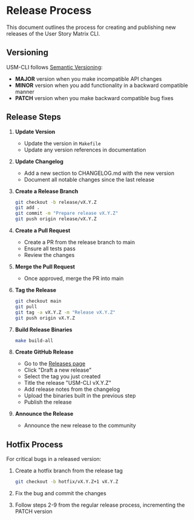 # Release Process

This document outlines the process for creating and publishing new releases of the User Story Matrix CLI.

## Versioning

USM-CLI follows [Semantic Versioning](https://semver.org/):

- **MAJOR** version when you make incompatible API changes
- **MINOR** version when you add functionality in a backward compatible manner
- **PATCH** version when you make backward compatible bug fixes

## Release Steps

1. **Update Version**
   - Update the version in `Makefile`
   - Update any version references in documentation

2. **Update Changelog**
   - Add a new section to CHANGELOG.md with the new version
   - Document all notable changes since the last release

3. **Create a Release Branch**
   ```bash
   git checkout -b release/vX.Y.Z
   git add .
   git commit -m "Prepare release vX.Y.Z"
   git push origin release/vX.Y.Z
   ```

4. **Create a Pull Request**
   - Create a PR from the release branch to main
   - Ensure all tests pass
   - Review the changes

5. **Merge the Pull Request**
   - Once approved, merge the PR into main

6. **Tag the Release**
   ```bash
   git checkout main
   git pull
   git tag -a vX.Y.Z -m "Release vX.Y.Z"
   git push origin vX.Y.Z
   ```

7. **Build Release Binaries**
   ```bash
   make build-all
   ```

8. **Create GitHub Release**
   - Go to the [Releases page](https://github.com/user-story-matrix/usm-cli/releases)
   - Click "Draft a new release"
   - Select the tag you just created
   - Title the release "USM-CLI vX.Y.Z"
   - Add release notes from the changelog
   - Upload the binaries built in the previous step
   - Publish the release

9. **Announce the Release**
   - Announce the new release to the community

## Hotfix Process

For critical bugs in a released version:

1. Create a hotfix branch from the release tag
   ```bash
   git checkout -b hotfix/vX.Y.Z+1 vX.Y.Z
   ```

2. Fix the bug and commit the changes

3. Follow steps 2-9 from the regular release process, incrementing the PATCH version 